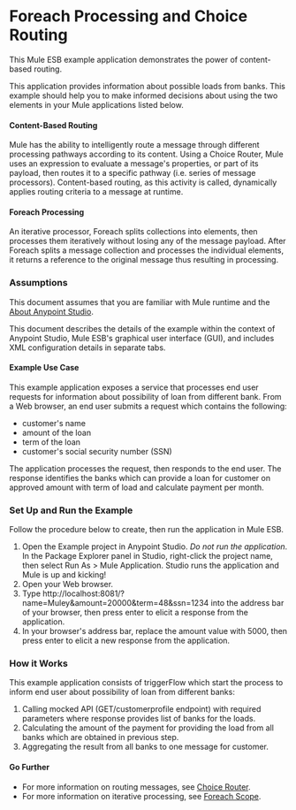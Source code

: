 # Foreach Processing and Choice Routing

This Mule ESB example application demonstrates the power of content-based routing.

This application provides information about possible loads from banks. This example should help you to make informed decisions about using the two elements in your Mule applications listed below. 

#### Content-Based Routing ####

Mule has the ability to intelligently route a message through different processing pathways according to its content. Using a Choice Router, Mule uses an expression to evaluate a message's properties, or part of its payload, then routes it to a specific pathway (i.e. series of message processors). Content-based routing, as this activity is called, dynamically applies routing criteria to a message at runtime.

#### Foreach Processing ####

An iterative processor, Foreach splits collections into elements, then processes them iteratively without losing any of the message payload. After Foreach splits a message collection and processes the individual elements, it returns a reference to the original message thus resulting in processing.

### Assumptions ###

This document assumes that you are familiar with Mule runtime and the [About Anypoint Studio](https://docs.mulesoft.com/anypoint-studio/v/7.2/).

This document describes the details of the example within the context of Anypoint Studio, Mule ESB's graphical user interface (GUI), and includes XML configuration details in separate tabs.

#### Example Use Case ####

This example application exposes a service that processes end user requests for information about possibility of loan from different bank. From a Web browser, an end user submits a request which contains the following:

- customer's name
- amount of the loan
- term of the loan
- customer's social security number (SSN)

The application processes the request, then responds to the end user. The response identifies the banks which can provide a loan for customer on approved amount with term of load and calculate payment per month.

### Set Up and Run the Example ###

Follow the procedure below to create, then run the application in Mule ESB.

1. Open the Example project in Anypoint Studio. *Do not run the application*. In the Package Explorer panel in Studio, right-click the project name, then select Run As > Mule Application. Studio runs the application and Mule is up and kicking!
1. Open your Web browser.
1. Type http://localhost:8081/?name=Muley&amount=20000&term=48&ssn=1234 into the address bar of your browser, then press enter to elicit a response from the application. 
2. In your browser's address bar, replace the amount value with 5000, then press enter to elicit a new response from the application. 

### How it Works 

This example application consists of triggerFlow which start the process to inform end user about possibility of loan from different banks:
1. Calling mocked API (GET/customerprofile endpoint) with required parameters where response provides list of banks for the loads.
2. Calculating the amount of the payment for providing the load from all banks which are obtained in previous step.
3. Aggregating the result from all banks to one message for customer.    
    

#### Go Further ####

- For more information on routing messages, see [Choice Router](https://docs.mulesoft.com/mule4-user-guide/v/4.1/choice-router-concept).
- For more information on iterative processing, see [Foreach Scope](https://docs.mulesoft.com/mule4-user-guide/v/4.1/for-each-scope-concept).